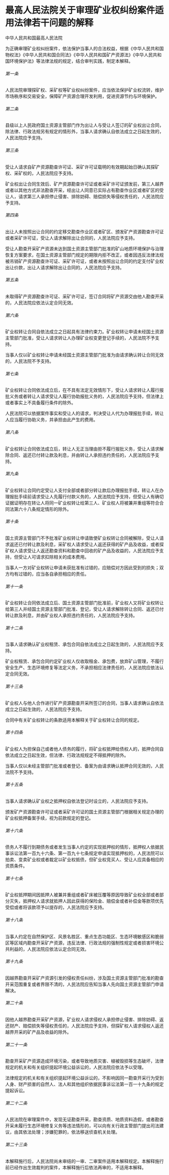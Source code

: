 # 最高人民法院关于审理矿业权纠纷案件适用法律若干问题的解释

<!-- INFO END -->

中华人民共和国最高人民法院

为正确审理矿业权纠纷案件，依法保护当事人的合法权益，根据《中华人民共和国物权法》《中华人民共和国合同法》《中华人民共和国矿产资源法》《中华人民共和国环境保护法》等法律法规的规定，结合审判实践，制定本解释。

###### 第一条

人民法院审理探矿权、采矿权等矿业权纠纷案件，应当依法保护矿业权流转，维护市场秩序和交易安全，保障矿产资源合理开发利用，促进资源节约与环境保护。

###### 第二条

县级以上人民政府国土资源主管部门作为出让人与受让人签订的矿业权出让合同，除法律、行政法规另有规定的情形外，当事人请求确认自依法成立之日起生效的，人民法院应予支持。

###### 第三条

受让人请求自矿产资源勘查许可证、采矿许可证载明的有效期起始日确认其探矿权、采矿权的，人民法院应予支持。

矿业权出让合同生效后、矿产资源勘查许可证或者采矿许可证颁发前，第三人越界或者以其他方式非法勘查开采，经出让人同意已实际占有勘查作业区或者矿区的受让人，请求第三人承担停止侵害、排除妨碍、赔偿损失等侵权责任的，人民法院应予支持。

###### 第四条

出让人未按照出让合同的约定移交勘查作业区或者矿区、颁发矿产资源勘查许可证或者采矿许可证，受让人请求解除出让合同的，人民法院应予支持。

受让人勘查开采矿产资源未达到国土资源主管部门批准的矿山地质环境保护与治理恢复方案要求，在国土资源主管部门规定的期限内拒不改正，或者因违反法律法规被吊销矿产资源勘查许可证、采矿许可证，或者未按照出让合同的约定支付矿业权出让价款，出让人请求解除出让合同的，人民法院应予支持。

###### 第五条

未取得矿产资源勘查许可证、采矿许可证，签订合同将矿产资源交由他人勘查开采的，人民法院应依法认定合同无效。

###### 第六条

矿业权转让合同自依法成立之日起具有法律约束力。矿业权转让申请未经国土资源主管部门批准，受让人请求转让人办理矿业权变更登记手续的，人民法院不予支持。

当事人仅以矿业权转让申请未经国土资源主管部门批准为由请求确认转让合同无效的，人民法院不予支持。

###### 第七条

矿业权转让合同依法成立后，在不具有法定无效情形下，受让人请求转让人履行报批义务或者转让人请求受让人履行协助报批义务的，人民法院应予支持，但法律上或者事实上不具备履行条件的除外。

人民法院可以依据案件事实和受让人的请求，判决受让人代为办理报批手续，转让人应当履行协助义务，并承担由此产生的费用。

###### 第八条

矿业权转让合同依法成立后，转让人无正当理由拒不履行报批义务，受让人请求解除合同、返还已付转让款及利息，并由转让人承担违约责任的，人民法院应予支持。

###### 第九条

矿业权转让合同约定受让人支付全部或者部分转让款后办理报批手续，转让人在办理报批手续前请求受让人先履行付款义务的，人民法院应予支持，但受让人有确切证据证明存在转让人将同一矿业权转让给第三人、矿业权人将被兼并重组等符合合同法第六十八条规定情形的除外。

###### 第十条

国土资源主管部门不予批准矿业权转让申请致使矿业权转让合同被解除，受让人请求返还已付转让款及利息，采矿权人请求受让人返还获得的矿产品及收益，或者探矿权人请求受让人返还勘查资料和勘查中回收的矿产品及收益的，人民法院应予支持，但受让人可请求扣除相关的成本费用。

当事人一方对矿业权转让申请未获批准有过错的，应赔偿对方因此受到的损失；双方均有过错的，应当各自承担相应的责任。

###### 第十一条

矿业权转让合同依法成立后、国土资源主管部门批准前，矿业权人又将矿业权转让给第三人并经国土资源主管部门批准、登记，受让人请求解除转让合同、返还已付转让款及利息，并由矿业权人承担违约责任的，人民法院应予支持。

###### 第十二条

当事人请求确认矿业权租赁、承包合同自依法成立之日起生效的，人民法院应予支持。

矿业权租赁、承包合同约定矿业权人仅收取租金、承包费，放弃矿山管理，不履行安全生产、生态环境修复等法定义务，不承担相应法律责任的，人民法院应依法认定合同无效。

###### 第十三条

矿业权人与他人合作进行矿产资源勘查开采所签订的合同，当事人请求确认自依法成立之日起生效的，人民法院应予支持。

合同中有关矿业权转让的条款适用本解释关于矿业权转让合同的规定。

###### 第十四条

矿业权人为担保自己或者他人债务的履行，将矿业权抵押给债权人的，抵押合同自依法成立之日起生效，但法律、行政法规规定不得抵押的除外。

当事人仅以未经主管部门批准或者登记、备案为由请求确认抵押合同无效的，人民法院不予支持。

###### 第十五条

当事人请求确认矿业权之抵押权自依法登记时设立的，人民法院应予支持。

颁发矿产资源勘查许可证或者采矿许可证的国土资源主管部门根据相关规定办理的矿业权抵押备案手续，视为前款规定的登记。

###### 第十六条

债务人不履行到期债务或者发生当事人约定的实现抵押权的情形，抵押权人依据民事诉讼法第一百九十六条、第一百九十七条规定申请实现抵押权的，人民法院可以拍卖、变卖矿业权或者裁定以矿业权抵债，但矿业权竞买人、受让人应具备相应的资质条件。

###### 第十七条

矿业权抵押期间因抵押人被兼并重组或者矿床被压覆等原因导致矿业权全部或者部分灭失，抵押权人请求就抵押人因此获得的保险金、赔偿金或者补偿金等款项优先受偿或者将该款项予以提存的，人民法院应予支持。

###### 第十八条

当事人约定在自然保护区、风景名胜区、重点生态功能区、生态环境敏感区和脆弱区等区域内勘查开采矿产资源，违反法律、行政法规的强制性规定或者损害环境公共利益的，人民法院应依法认定合同无效。

###### 第十九条

因越界勘查开采矿产资源引发的侵权责任纠纷，涉及国土资源主管部门批准的勘查开采范围重复或者界限不清的，人民法院应告知当事人先向国土资源主管部门申请解决。

###### 第二十条

因他人越界勘查开采矿产资源，矿业权人请求侵权人承担停止侵害、排除妨碍、返还财产、赔偿损失等侵权责任的，人民法院应予支持，但探矿权人请求侵权人返还越界开采的矿产品及收益的除外。

###### 第二十一条

勘查开采矿产资源造成环境污染，或者导致地质灾害、植被毁损等生态破坏，法律规定的机关和有关组织提起环境公益诉讼的，人民法院应依法予以受理。

法律规定的机关和有关组织提起环境公益诉讼的，不影响因同一勘查开采行为受到人身、财产损害的自然人、法人和其他组织依据民事诉讼法第一百一十九条的规定提起诉讼。

###### 第二十二条

人民法院在审理案件中，发现无证勘查开采，勘查资质、地质资料造假，或者勘查开采未履行生态环境修复义务等违法情形的，可以向有关行政主管部门提出司法建议，由其依法处理；涉嫌犯罪的，依法移送侦查机关处理。

###### 第二十三条

本解释施行后，人民法院尚未审结的一审、二审案件适用本解释规定。本解释施行前已经作出生效裁判的案件，本解释施行后依法再审的，不适用本解释。
